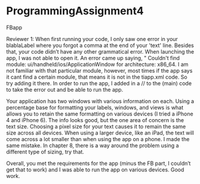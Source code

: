 # ProgrammingAssignment4
FBapp

Reviewer 1:
When first running your code, I only saw one error in your blablaLabel where you forgot a comma at the end of your 'text' line. Besides that, your code didn’t have any other grammatical error. When launching the app, I was not able to open it. An error came up saying, " Couldn't find module: ui/handheld/ios/ApplicationWindow for architecture: x86_64. I am not familiar with that particular module, however, most times if the app says it cant find a certain module, that means it is not in the tiapp.xml code. So try adding it there. In order to run the app, I added in a // to the (main) code to take the error out and be able to run the app.

Your application has two windows with various information on each. Using a percentage base for formatting your labels, windows, and views is what allows you to retain the same formatting on various devices (I tried a iPhone 4 and iPhone 6). The info looks good, but the one area of concern is the text size. Choosing a pixel size for your text causes it to remain the same size across all devices. When using a larger device, like an iPad, the text will come across a lot smaller than when using the app on a phone. I made the same mistake. In chapter 8, there is a way around the problem using a different type of sizing, try that. 


Overall, you met the requirements for the app (minus the FB part, I couldn’t get that to work) and I was able to run the app on various devices. Good work.

